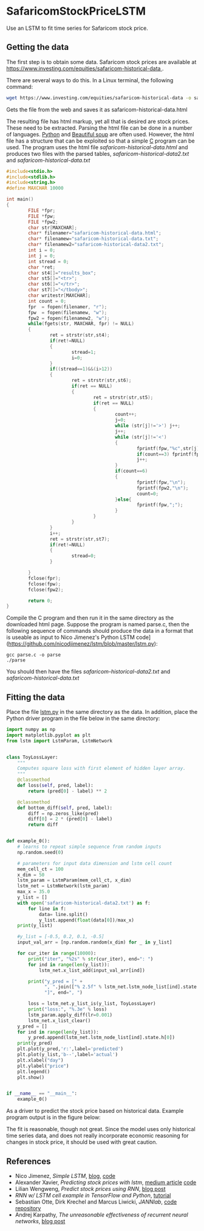 # SafaricomStockPriceLSTM
Use an LSTM to fit time series for Safaricom stock price.

## Getting the data

The first step is to obtain some data. Safaricom stock prices are available at [https://www.investing.com/equities/safaricom-historical-data
](https://www.investing.com/equities/safaricom-historical-data
).

There are several ways to do this. In a Linux terminal, the following command:

```bash
wget https://www.investing.com/equities/safaricom-historical-data -o safaricom-historical-data.html
```

Gets the file from the web and saves it as safaricom-historical-data.html

The resulting file has html markup, yet all that is desired are stock prices. These need to be extracted. Parsing the
html file can be done in a number of languages. [Python](https://www.python.org/) and [Beautiful soup](https://www.crummy.com/software/BeautifulSoup/) are often used. However, the html file
has a structure that can be exploited so that a simple [C](http://www.open-std.org/jtc1/sc22/wg14/) program can be used. The program uses the html file _safaricom-historical-data.html_ and produces two files with the parsed tables,
_safaricom-historical-data2.txt_ and _safaricom-historical-data.txt_ 

```C
#include<stdio.h>
#include<stdlib.h>
#include<string.h>
#define MAXCHAR 10000

int main()
{
        FILE *fpr;
        FILE *fpw;
        FILE *fpw2;
        char str[MAXCHAR];
        char* filenamer="safaricom-historical-data.html";
        char* filenamew="safaricom-historical-data.txt";
        char* filenamew2="safaricom-historical-data2.txt";
        int i = 0;
        int j = 0;
        int stread = 0;
        char *ret;
        char st4[]="results_box";
        char st5[]="<tr>";
        char st6[]="</tr>";
        char st7[]="</tbody>";
        char writestr[MAXCHAR];
        int count = 0;
        fpr  = fopen(filenamer, "r");
        fpw  = fopen(filenamew, "w");
        fpw2 = fopen(filenamew2, "w"); 
        while(fgets(str, MAXCHAR, fpr) != NULL)
        {
                ret = strstr(str,st4);
                if(ret!=NULL)
                {
                        stread=1;
                        i=0;
                }
                if((stread==1)&&(i>12))
                {
                        ret = strstr(str,st6);
                        if(ret == NULL)
                        {
                                ret = strstr(str,st5);
                                if(ret == NULL)
                                {
                                        count++;
                                        j=0;
                                        while (str[j]!='>') j++;
                                        j++;
                                        while (str[j]!='<')
                                        {
                                                fprintf(fpw,"%c",str[j]);
                                                if(count==3) fprintf(fpw2,"%c",str[j]);
                                                j++;
                                        }
                                        if(count==6)
                                        {
                                                fprintf(fpw,"\n");
                                                fprintf(fpw2,"\n");
                                                count=0;
                                        }else{
                                                fprintf(fpw,";");
                                        }
                                }
                        }
                }
                i++;
                ret = strstr(str,st7);
                if(ret!=NULL)
                {
                        stread=0;
                }

        }
        fclose(fpr);
        fclose(fpw);
        fclose(fpw2);

        return 0;
}

```

Compile the C program and then run it in the same directory as the downloaded html page. Suppose the program is named
parse.c, then the following sequence of commands should produce the data in a format that is useable as input to Nico Jimenez's Python LSTM code](https://github.com/nicodjimenez/lstm/blob/master/lstm.py):

```
gcc parse.c -o parse
./parse
```
You should then have the files _safaricom-historical-data2.txt_ and _safaricom-historical-data.txt_ 

## Fitting the data

Place the file [lstm.py](https://github.com/nicodjimenez/lstm/blob/master/lstm.py) in the same directory as the data. In addition, place the Python driver program in the file below in the same directory:

```Python
import numpy as np
import matplotlib.pyplot as plt
from lstm import LstmParam, LstmNetwork


class ToyLossLayer:
    """
    Computes square loss with first element of hidden layer array.
    """
    @classmethod
    def loss(self, pred, label):
        return (pred[0] - label) ** 2

    @classmethod
    def bottom_diff(self, pred, label):
        diff = np.zeros_like(pred)
        diff[0] = 2 * (pred[0] - label)
        return diff


def example_0():
    # learns to repeat simple sequence from random inputs
    np.random.seed(0)

    # parameters for input data dimension and lstm cell count
    mem_cell_ct = 100
    x_dim = 50
    lstm_param = LstmParam(mem_cell_ct, x_dim)
    lstm_net = LstmNetwork(lstm_param)
    max_x = 35.0
    y_list = []
    with open('safaricom-historical-data2.txt') as f:
        for line in f:
            data= line.split()
            y_list.append(float(data[0])/max_x)
    print(y_list)

    #y_list = [-0.5, 0.2, 0.1, -0.5]
    input_val_arr = [np.random.random(x_dim) for _ in y_list]

    for cur_iter in range(10000):
        print("iter", "%2s" % str(cur_iter), end=": ")
        for ind in range(len(y_list)):
            lstm_net.x_list_add(input_val_arr[ind])

        print("y_pred = [" +
              ", ".join(["% 2.5f" % lstm_net.lstm_node_list[ind].state.h[0] for ind in range(len(y_list))]) +
              "]", end=", ")

        loss = lstm_net.y_list_is(y_list, ToyLossLayer)
        print("loss:", "%.3e" % loss)
        lstm_param.apply_diff(lr=0.001)
        lstm_net.x_list_clear()
    y_pred = []
    for ind in range(len(y_list)):
        y_pred.append(lstm_net.lstm_node_list[ind].state.h[0])
    print(y_pred)
    plt.plot(y_pred,'r:',label='predicted')
    plt.plot(y_list,'b--',label='actual')
    plt.xlabel("day")
    plt.ylabel("price")
    plt.legend()
    plt.show()


if __name__ == "__main__":
    example_0()
```

As a driver to predict the stock price based on historical data. Example program output is in the figure below:


The fit is reasonable, though not great. Since the model uses only historical time series data, and does not really incorporate economic reasoning for changes in stock price, it should be used with great caution.

## References

* Nico Jimenez, _Simple LSTM_, [blog](http://nicodjimenez.github.io/2014/08/08/lstm.html), [code](https://github.com/nicodjimenez/lstm)
* Alexander Xavier, _Predicting stock prices with lstm_, [medium article](https://medium.com/neuronio/predicting-stock-prices-with-lstm-349f5a0974d4) [code](https://github.com/alexavierc/LSTM-Stock-Prices)
* Lilian Wengweng, _Predict stock prices using RNN_, [blog post](https://lilianweng.github.io/lil-log/2017/07/08/predict-stock-prices-using-RNN-part-1.html)
* _RNN w/ LSTM cell example in TensorFlow and Python_, [tutorial](https://pythonprogramming.net/rnn-tensorflow-python-machine-learning-tutorial/)
* Sebastian Otte, Dirk Krechel and Marcus Liwicki, _JANNlab_, [code repository](https://github.com/jannlab/jannlab)
* Andrej Karpathy, _The unreasonable effectiveness of recurrent neural networks_, [blog post](https://karpathy.github.io/2015/05/21/rnn-effectiveness/)



